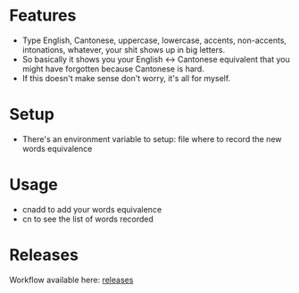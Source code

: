 # Features

* Type English, Cantonese, uppercase, lowercase, accents, non-accents, intonations, whatever, your shit shows up in big letters.
* So basically it shows you your English <-> Cantonese equivalent that you might have forgotten because Cantonese is hard.
* If this doesn't make sense don't worry, it's all for myself.

# Setup

* There's an environment variable to setup: file where to record the new words equivalence

# Usage

* cnadd to add your words equivalence
* cn to see the list of words recorded

# Releases

Workflow available here: [releases](https://github.com/godbout/alfred-canto/releases)
